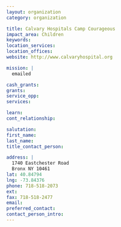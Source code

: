 ```yaml
---
layout: organization
category: organization

title: Calvary Hospitals Camp Courageous
impact_area: Children
keywords: 
location_services: 
location_offices: 
website: http://www.calvaryhospital.org

mission: |
  emailed

cash_grants: 
grants: 
service_opp: 
services: 

learn: 
cont_relationship: 

salutation: 
first_name: 
last_name: 
title_contact_person: 

address: |
  1740 Eastchester Road  
  Bronx NY 10461
lat: 40.84794
lng: -73.84376
phone: 718-518-2073
ext: 
fax: 718-518-2477
email: 
preferred_contact: 
contact_person_intro: 
---
```

